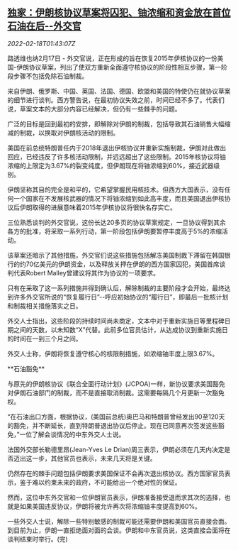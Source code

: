 <!--1645149663000-->
[独家：伊朗核协议草案将囚犯、铀浓缩和资金放在首位 石油在后--外交官](https://cn.reuters.com/article/iran-nuclear-draft-oil-uranium-0218-idCNKBS2KN04X)
------

<div><i>2022-02-18T01:43:07Z</i></div><p>路透维也纳2月17日 - 外交官说，正在形成的旨在恢复2015年伊核协议的一份美国-伊朗协议草案，列出了使双方重新全面遵守核协议的阶段性相互步骤，第一阶段步骤不包括免除石油制裁。</p><p>来自伊朗、俄罗斯、中国、英国、法国、德国、欧盟和美国的特使仍在就协议草案的细节进行谈判。西方警告说，在最初协议失效之前，时间已经不多了。代表们说，草案文本的大部分内容已经解决，但仍有一些棘手的问题。</p><p>广泛的目标是回到最初的安排，即解除对伊朗的制裁，包括导致其石油销售大幅缩减的制裁，以换取对伊朗核活动的限制。</p><p>美国在前总统特朗普任内于2018年退出伊核协议并重新实施制裁，伊朗对此做出回应，已经违反了许多核活动限制，并远远超出了这些限制。2015年核协议将铀浓缩的上限定为3.67%的裂变纯度，但伊朗现在将铀浓缩到60%，接近武器级别。</p><p>伊朗坚称其目的完全是和平的，它希望掌握民用核技术。但西方大国表示，没有任何一个国家在不发展核武器的情况下将铀浓缩到如此高丰度，而且美国退出伊核协议后伊朗取得的进展意味着2015年伊核协议将很快名存实亡。</p><p>三位熟悉谈判的外交官说，这份长达20多页的协议草案规定，一旦协议得到其余各方的批准，将采取一系列行动，第一阶段包括伊朗要暂停丰度高于5%的浓缩活动。</p><p>该草案还暗示了其他措施，外交官们说这些措施包括解冻美国制裁下滞留在韩国银行的约70亿美元的伊朗资金，以及释放关押在伊朗的西方国家囚犯，美国首席谈判代表Robert Malley曾建议将其作为协议的一项要求。</p><p>只有在采取了这一系列措施并得到确认后，解除制裁的主要阶段才会开始，最终达到许多外交官所说的“恢复履行日”--呼应初始协议的“履行日”，即最后一批核计划和制裁相关措施落实之日。</p><p>外交人士指出，这些阶段的持续时间尚未商定，文本中对于重新实施日等里程碑日期之间的天数，以未知数“X”代替。此前多位官员估计，从达成协议到重新实施日的时间在一到三个月之间。</p><p>外交人士称，伊朗将恢复遵守核心的核限制措施，如浓缩铀丰度上限3.67%。</p><p>**石油豁免**</p><p>与原先的伊朗核协议《联合全面行动计划》(JCPOA)一样，新协议要求美国豁免对伊朗石油部门的制裁，而不是直接取消制裁。这需要每隔几个月更新一次豁免权。</p><p>“在石油出口方面，根据协议，(美国前总统)奥巴马和特朗普曾经发出90至120天的豁免，并不断延长，直到特朗普退出协议后停止。现在已同意再次签发这些豁免，”一位了解会谈情况的中东外交人士说。</p><p>法国外交部长勒德里昂(Jean-Yves Le Drian)周三表示，伊朗必须在几天内决定是否迈出这一步，其他官员也表示，未来几天将是关键。</p><p>仍然存在的棘手问题包括伊朗要求美国保证不会再次退出核协议。西方国家官员表示，鉴于难以约束未来的政府，不可能给出一个绝对性的保证。</p><p>然而，这位中东外交官和一位伊朗官员表示，伊朗准备接受退而求其次的选择，也就是如果美国违反协议，伊朗将被允许再次将浓缩铀丰度提高到60%。</p><p>一些外交人士说，解除一些特别敏感的制裁可能还需要伊朗和美国官员直接会面。到目前为止，伊朗一直拒绝面对面的会谈。伊朗和中东官员说，这类直接会面将在谈判结束时举行。(完)</p>
